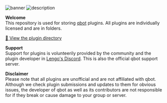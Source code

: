 ![banner](https://i.gyazo.com/d1e27498ee65b42783f302aaeddf29b2.png)
![description](https://i.gyazo.com/0926bf0ae23fb20f4449b6d5445fc4d8.png)

**Welcome**   
This repository is used for storing [qbot](https://github.com/yogurtsyum/qbot) plugins. All plugins are individually licensed and are in folders.

[📁 View the plugin directory](directory.md)

**Support**   
Support for plugins is volunteerily provided by the community and the plugin developer in [Lengo's Discord](https://discord.gg/J47m7t4). This is also the official qbot support server. 

**Disclaimer**   
Please note that all plugins are unofficial and are not affiliated with qbot. Although we check plugin submissions and updates to them for obvious issues, the developer of qbot as well as its contributors are not responsible for if they break or cause damage to your group or server.
